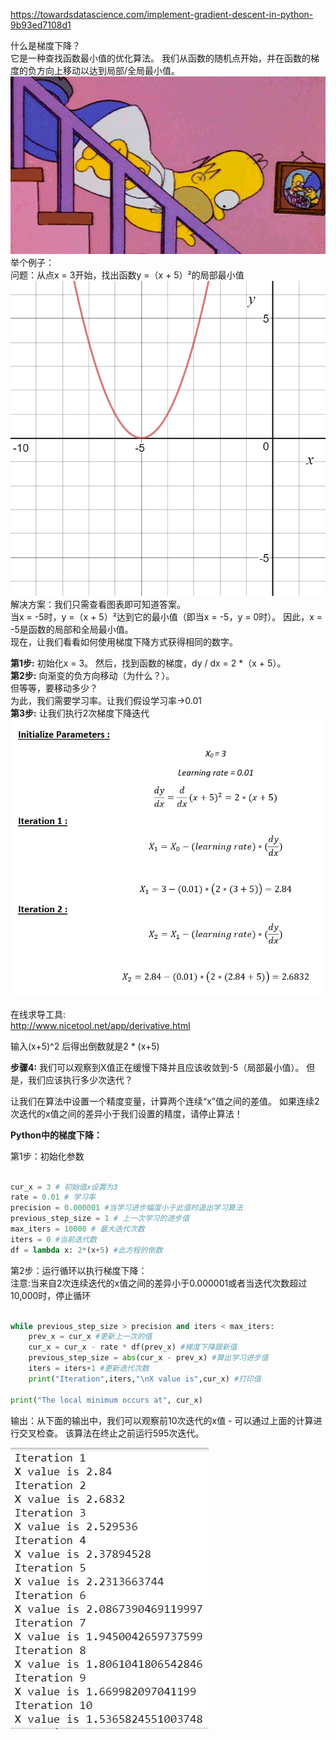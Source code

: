 https://towardsdatascience.com/implement-gradient-descent-in-python-9b93ed7108d1


什么是梯度下降？</br>
它是一种查找函数最小值的优化算法。 我们从函数的随机点开始，并在函数的梯度的负方向上移动以达到局部/全局最小值。</br>
![gradientDescent](images/gd/gdShow.gif)</br>
举个例子：</br>
问题：从点x = 3开始，找出函数y =（x + 5）²的局部最小值</br>
![gradientDescent](images/gd/gdShow1.png)</br>
解决方案：我们只需查看图表即可知道答案。 </br>
当x = -5时，y =（x + 5）²达到它的最小值（即当x = -5，y = 0时）。 因此，x = -5是函数的局部和全局最小值。</br>
现在，让我们看看如何使用梯度下降方式获得相同的数字。</br>

**第1步:** 初始化x = 3。 然后，找到函数的梯度，dy / dx = 2 *（x + 5）。</br>
**第2步:** 向渐变的负方向移动（为什么？）。 </br>
但等等，要移动多少？ </br>
为此，我们需要学习率。让我们假设学习率→0.01</br>
**第3步:** 让我们执行2次梯度下降迭代</br>
![gradientDescent](images/gd/gdEquation0.png)</br>


在线求导工具:</br>
http://www.nicetool.net/app/derivative.html </br>

输入(x+5)^2 后得出倒数就是2 * (x+5)</br>

**步骤4:** 我们可以观察到X值正在缓慢下降并且应该收敛到-5（局部最小值）。 但是，我们应该执行多少次迭代？</br>

让我们在算法中设置一个精度变量，计算两个连续“x”值之间的差值。 如果连续2次迭代的x值之间的差异小于我们设置的精度，请停止算法！</br>

**Python中的梯度下降：**

第1步：初始化参数</br>

```py

cur_x = 3 # 初始值x设置为3
rate = 0.01 # 学习率
precision = 0.000001 #当学习进步幅度小于此值时退出学习算法
previous_step_size = 1 # 上一次学习的进步值
max_iters = 10000 # 最大迭代次数
iters = 0 #当前迭代数
df = lambda x: 2*(x+5) #此方程的倒数

```

第2步：运行循环以执行梯度下降：</br>
注意:当来自2次连续迭代的x值之间的差异小于0.000001或者当迭代次数超过10,000时，停止循环</br>

```py

while previous_step_size > precision and iters < max_iters:
    prev_x = cur_x #更新上一次的值
    cur_x = cur_x - rate * df(prev_x) #梯度下降跟新值
    previous_step_size = abs(cur_x - prev_x) #算出学习进步值
    iters = iters+1 #更新迭代次数
    print("Iteration",iters,"\nX value is",cur_x) #打印值
    
print("The local minimum occurs at", cur_x)

```

输出：从下面的输出中，我们可以观察前10次迭代的x值 - 可以通过上面的计算进行交叉检查。 该算法在终止之前运行595次迭代。</br>

![gradientDescent](images/gd/gdShow2.png)</br>